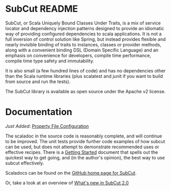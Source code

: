 SubCut README
=============

SubCut, or Scala Uniquely Bound Classes Under Traits, is a mix of service locator and dependency
injection patterns designed to provide an idiomatic way of providing configured dependencies to scala
applications. It is not a full inversion of control solution like Spring, but instead provides flexible
and nearly invisible binding of traits to instances, classes or provider methods, along with a convenient
binding DSL (Domain Specific Language) and an emphasis on convenience for developers, compile time performance, 
compile time type safety and immutability.

It is also small (a few hundred lines of code) and has no dependencies other than the Scala runtime
libraries (plus scalatest and junit if you want to build from source and run the tests).

The SubCut library is available as open source under the Apache v2 license.

Documentation
=============

*Just Added*: [Property File Configuration](https://github.com/dickwall/subcut/blob/master/PropertyFiles.md)

The scaladoc in the source code is reasonably complete, and will continue to be improved. The unit tests
provide further code examples of how subcut can be used, but does not attempt to demonstrate recommended
uses or effective recipes. There is a [Getting Started](https://github.com/dickwall/subcut/blob/master/GettingStarted.md) document that spells out the quickest way to get
going, and (in the author's opinion), the best way to use subcut effectively.

Scaladocs can be found on the [GitHub home page for SubCut](http://dickwall.github.com/subcut).

Or, take a look at an overview of [What's new in SubCut 2.0](https://github.com/dickwall/subcut/blob/master/NewIn2.0.md)
